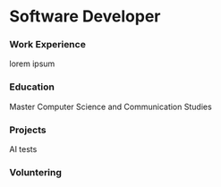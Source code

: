 # Software Developer

### Work Experience
lorem ipsum

### Education
Master Computer Science and Communication Studies

### Projects
AI tests

### Voluntering
